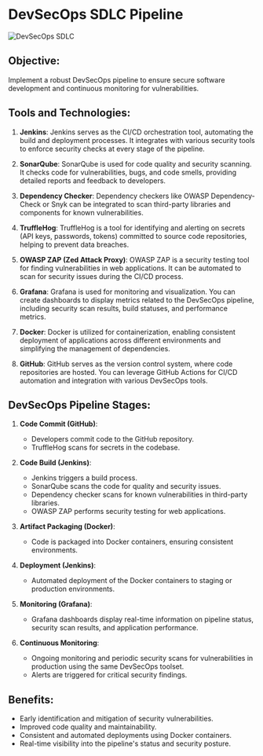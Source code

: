 # DevSecOps SDLC Pipeline

![DevSecOps SDLC](https://github.com/shubnimkar/DevSecOps/assets/46809421/def7bd4c-f56e-447f-803d-accb57914c68)

## Objective:

Implement a robust DevSecOps pipeline to ensure secure software development and continuous monitoring for vulnerabilities.

## Tools and Technologies:

1. **Jenkins**: Jenkins serves as the CI/CD orchestration tool, automating the build and deployment processes. It integrates with various security tools to enforce security checks at every stage of the pipeline.

2. **SonarQube**: SonarQube is used for code quality and security scanning. It checks code for vulnerabilities, bugs, and code smells, providing detailed reports and feedback to developers.

3. **Dependency Checker**: Dependency checkers like OWASP Dependency-Check or Snyk can be integrated to scan third-party libraries and components for known vulnerabilities.

4. **TruffleHog**: TruffleHog is a tool for identifying and alerting on secrets (API keys, passwords, tokens) committed to source code repositories, helping to prevent data breaches.

5. **OWASP ZAP (Zed Attack Proxy)**: OWASP ZAP is a security testing tool for finding vulnerabilities in web applications. It can be automated to scan for security issues during the CI/CD process.

6. **Grafana**: Grafana is used for monitoring and visualization. You can create dashboards to display metrics related to the DevSecOps pipeline, including security scan results, build statuses, and performance metrics.

7. **Docker**: Docker is utilized for containerization, enabling consistent deployment of applications across different environments and simplifying the management of dependencies.

8. **GitHub**: GitHub serves as the version control system, where code repositories are hosted. You can leverage GitHub Actions for CI/CD automation and integration with various DevSecOps tools.

## DevSecOps Pipeline Stages:

1. **Code Commit (GitHub)**:
   - Developers commit code to the GitHub repository.
   - TruffleHog scans for secrets in the codebase.

2. **Code Build (Jenkins)**:
   - Jenkins triggers a build process.
   - SonarQube scans the code for quality and security issues.
   - Dependency checker scans for known vulnerabilities in third-party libraries.
   - OWASP ZAP performs security testing for web applications.

3. **Artifact Packaging (Docker)**:
   - Code is packaged into Docker containers, ensuring consistent environments.

4. **Deployment (Jenkins)**:
   - Automated deployment of the Docker containers to staging or production environments.

5. **Monitoring (Grafana)**:
   - Grafana dashboards display real-time information on pipeline status, security scan results, and application performance.

6. **Continuous Monitoring**:
   - Ongoing monitoring and periodic security scans for vulnerabilities in production using the same DevSecOps toolset.
   - Alerts are triggered for critical security findings.

## Benefits:
- Early identification and mitigation of security vulnerabilities.
- Improved code quality and maintainability.
- Consistent and automated deployments using Docker containers.
- Real-time visibility into the pipeline's status and security posture.

